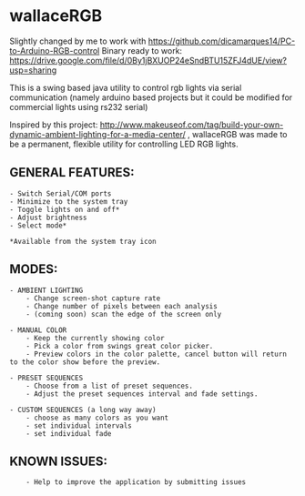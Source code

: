 wallaceRGB
==========
Slightly changed by me to work with https://github.com/dicamarques14/PC-to-Arduino-RGB-control
Binary ready to work: https://drive.google.com/file/d/0By1jBXUOP24eSndBTU15ZFJ4dUE/view?usp=sharing

This is a swing based java utility to control rgb lights via serial communication (namely arduino based projects but it could be modified for commercial lights using rs232 serial)

Inspired by this project: http://www.makeuseof.com/tag/build-your-own-dynamic-ambient-lighting-for-a-media-center/ , wallaceRGB was made to be a permanent, flexible utility for controlling LED RGB lights.

GENERAL FEATURES:
--------------

    - Switch Serial/COM ports
    - Minimize to the system tray
    - Toggle lights on and off*
    - Adjust brightness
    - Select mode*
    
    *Available from the system tray icon

MODES:
--------------

    - AMBIENT LIGHTING
        - Change screen-shot capture rate
        - Change number of pixels between each analysis
        - (coming soon) scan the edge of the screen only

    - MANUAL COLOR
        - Keep the currently showing color
        - Pick a color from swings great color picker.
        - Preview colors in the color palette, cancel button will return to the color show before the preview.
    
    - PRESET SEQUENCES
        - Choose from a list of preset sequences.
        - Adjust the preset sequences interval and fade settings.
    
    - CUSTOM SEQUENCES (a long way away)
        - choose as many colors as you want
        - set individual intervals
        - set individual fade


KNOWN ISSUES:
--------------

        - Help to improve the application by submitting issues


